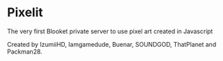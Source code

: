 # Pixelit

The very first Blooket private server to use pixel art created in Javascript

Created by IzumiiHD, Iamgamedude, Buenar, SOUNDGOD, ThatPlanet and Packman28.
